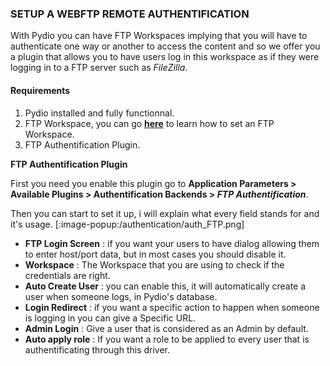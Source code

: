 ### SETUP A WEBFTP REMOTE AUTHENTIFICATION
With Pydio you can have FTP Workspaces implying that you will have to authenticate one way or another to access the content and so we offer you a plugin that allows you to have users log in this workspace as if they were logging in to a FTP server such as *FileZilla*.
#### Requirements

1. Pydio installed and fully functionnal.
2. FTP Workspace, you can go **[here](https://pydio.com/en/docs/v8/workspaces-drivers)** to learn how to set an FTP Workspace.
3. FTP Authentification Plugin.

**FTP Authentification Plugin**

First you need you enable this plugin go to **Application Parameters > Available Plugins > Authentification Backends > _FTP Authentification_**.

Then you can start to set it up, i will explain what every field stands for and it's usage.
[:image-popup:/authentication/auth_FTP.png]

+ **FTP Login Screen** : if you want your users to have dialog allowing them to enter host/port data, but in most cases you should disable it.
+ **Workspace** : The Workspace that you are using to check if the credentials are right.
+ **Auto Create User** : you can enable this, it will automatically create a user when someone logs, in Pydio's database.
+ **Login Redirect** : if you want a specific action to happen when someone is logging in you can give a Specific URL.
+ **Admin Login** : Give a user that is considered as an Admin by default. 
+ **Auto apply role** : If you want a role to be applied to every user that is authentificating through this driver.